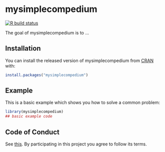 
# mysimplecompedium

<!-- badges: start -->
[![R build status](https://github.com/davidweinfls/DATA-598-WI20-week-7/workflows/R-CMD-check/badge.svg)](https://github.com/davidweinfls/DATA-598-WI20-week-7/actions)
<!-- badges: end -->

The goal of mysimplecompedium is to ...

## Installation

You can install the released version of mysimplecompedium from [CRAN](https://CRAN.R-project.org) with:

``` r
install.packages("mysimplecompedium")
```

## Example

This is a basic example which shows you how to solve a common problem:

``` r
library(mysimplecompedium)
## basic example code
```

## Code of Conduct
See [this](./CODE_OF_CONDUCT.md). By participating in this project you agree to follow its terms.
